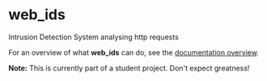 # web_ids
Intrusion Detection System analysing http requests

For an overview of what **web_ids** can do, see the [documentation overview](/doc/README.md).

**Note:** This is currently part of a student project. Don't expect greatness!
